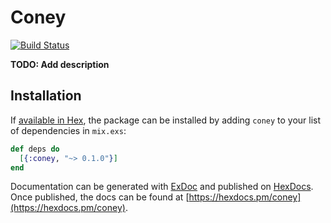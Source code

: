 # Coney

[![Build Status](https://travis-ci.org/llxff/coney.svg?branch=master)](https://travis-ci.org/llxff/coney)

**TODO: Add description**

## Installation

If [available in Hex](https://hex.pm/docs/publish), the package can be installed
by adding `coney` to your list of dependencies in `mix.exs`:

```elixir
def deps do
  [{:coney, "~> 0.1.0"}]
end
```

Documentation can be generated with [ExDoc](https://github.com/elixir-lang/ex_doc)
and published on [HexDocs](https://hexdocs.pm). Once published, the docs can
be found at [https://hexdocs.pm/coney](https://hexdocs.pm/coney).

